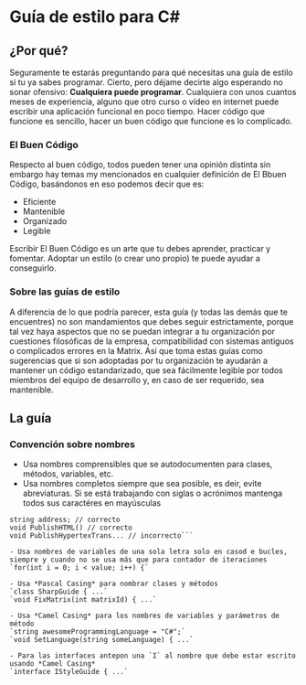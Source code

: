 Guía de estilo para C#
======
## ¿Por qué?
Seguramente te estarás preguntando para qué necesitas una guía de estilo si tu ya sabes programar. Cierto, pero déjame decirte algo esperando no sonar ofensivo: **Cualquiera puede programar**. Cualquiera con unos cuantos meses de experiencia, alguno que otro curso o vídeo en internet puede escribir una aplicación funcional en poco tiempo. Hacer código que funcione es sencillo, hacer un buen código que funcione es lo complicado.
### El Buen Código
Respecto al buen código, todos pueden tener una opinión distinta sin embargo hay temas my mencionados en cualquier definición de El Bbuen Código, basándonos en eso podemos decir que es:

 - Eficiente
 - Mantenible
 - Organizado
 - Legible

Escribir El Buen Código es un arte que tu debes aprender, practicar y fomentar. Adoptar un estilo (o crear uno propio) te puede ayudar a conseguirlo.

### Sobre las guías de estilo
A diferencia de lo que podría parecer, esta guía (y todas las demás que te encuentres) no son mandamientos que debes seguir estrictamente, porque tal vez haya aspectos que no se puedan integrar a tu organización por cuestiones filosóficas de la empresa, compatibilidad con sistemas antiguos o complicados errores en la Matrix. Así que toma estas guías como sugerencias que si son adoptadas por tu organización te ayudarán a mantener un código estandarizado, que sea fácilmente legible por todos miembros del equipo de desarrollo y, en caso de ser requerido, sea mantenible.
## La guía
### Convención sobre nombres

 - Usa nombres comprensibles que se autodocumenten para clases, métodos, variables, etc.
 - Usa nombres completos siempre que sea posible, es deir, evite abreviaturas. Si se está trabajando con siglas o acrónimos mantenga todos sus caractéres en mayúsculas
 ```string addr; // incorrecto
string address; // correcto
void PublishHTML() // correcto
void PublishHypertexTrans... // incorrecto```

 - Usa nombres de variables de una sola letra solo en casod e bucles, siempre y cuando no se usa más que para contador de iteraciones
`for(int i = 0; i < value; i++) {`

 - Usa *Pascal Casing* para nombrar clases y métodos
 `class SharpGuide { ...`
 `void FixMatrix(int matrixId) { ...`

 - Usa *Camel Casing* para los nombres de variables y parámetros de método
 `string awesomeProgrammingLanguage = "C#";`
 `void SetLanguage(string someLanguage) { ...`

 - Para las interfaces antepon una `I` al nombre que debe estar escrito usando *Camel Casing*
 `interface IStyleGuide { ...`
 
  

